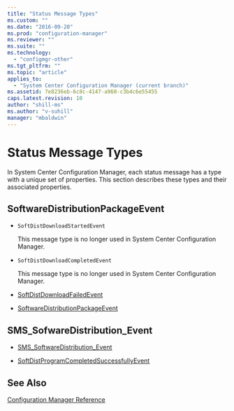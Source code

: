 ```yaml
---
title: "Status Message Types"
ms.custom: ""
ms.date: "2016-09-20"
ms.prod: "configuration-manager"
ms.reviewer: ""
ms.suite: ""
ms.technology: 
  - "configmgr-other"
ms.tgt_pltfrm: ""
ms.topic: "article"
applies_to: 
  - "System Center Configuration Manager (current branch)"
ms.assetid: 7e8236eb-6c8c-4147-a960-c3b4c6e55455
caps.latest.revision: 10
author: "shill-ms"
ms.author: "v-suhill"
manager: "mbaldwin"
---
```

# Status Message Types
In System Center Configuration Manager, each status message has a type with a unique set of properties. This section describes these types and their associated properties.  
  
## SoftwareDistributionPackageEvent  
  
-   `SoftDistDownloadStartedEvent`  
  
     This message type is no longer used in System Center Configuration Manager.  
  
-   `SoftDistDownloadCompletedEvent`  
  
     This message type is no longer used in System Center Configuration Manager.  
  
-   [SoftDistDownloadFailedEvent](../../../../../develop/reference/core/servers/manage/softdistdownloadfailedevent.md)  
  
-   [SoftwareDistributionPackageEvent](../../../../../develop/reference/core/servers/manage/softwaredistributionpackageevent.md)  
  
## SMS_SofwareDistribution_Event  
  
-   [SMS_SoftwareDistribution_Event](../../../../../develop/reference/core/servers/manage/sms_sofwaredistribution_event.md)  
  
-   [SoftDistProgramCompletedSuccessfullyEvent](../../../../../develop/reference/core/servers/manage/softdistprogramcompletedsuccessfullyevent.md)  
  
## See Also  
 [Configuration Manager Reference](../../../../../develop/reference/configuration-manager-reference.md)